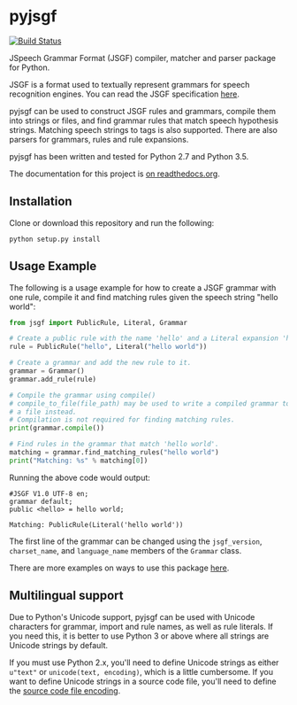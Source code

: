 # pyjsgf
[![Build Status](https://travis-ci.org/Danesprite/pyjsgf.svg?branch=master)](https://travis-ci.org/Danesprite/pyjsgf)

JSpeech Grammar Format (JSGF) compiler, matcher and parser package for Python.

JSGF is a format used to textually represent grammars for speech recognition engines. You can read the JSGF specification [here](https://www.w3.org/TR/jsgf/).

pyjsgf can be used to construct JSGF rules and grammars, compile them into strings or files, and find grammar rules that match speech hypothesis strings. Matching speech strings to tags is also supported. There are also parsers for grammars, rules and rule expansions.

pyjsgf has been written and tested for Python 2.7 and Python 3.5.

The documentation for this project is [on readthedocs.org](https://pyjsgf.readthedocs.io).

## Installation
Clone or download this repository and run the following:
``` Shell
python setup.py install
```

## Usage Example
The following is a usage example for how to create a JSGF grammar with one rule, compile it and find matching rules given the speech string "hello world":
``` Python
from jsgf import PublicRule, Literal, Grammar

# Create a public rule with the name 'hello' and a Literal expansion 'hello world'.
rule = PublicRule("hello", Literal("hello world"))

# Create a grammar and add the new rule to it.
grammar = Grammar()
grammar.add_rule(rule)

# Compile the grammar using compile()
# compile_to_file(file_path) may be used to write a compiled grammar to
# a file instead.
# Compilation is not required for finding matching rules.
print(grammar.compile())

# Find rules in the grammar that match 'hello world'.
matching = grammar.find_matching_rules("hello world")
print("Matching: %s" % matching[0])


```

Running the above code would output:
```
#JSGF V1.0 UTF-8 en;
grammar default;
public <hello> = hello world;

Matching: PublicRule(Literal('hello world'))

```

The first line of the grammar can be changed using the `jsgf_version`, `charset_name`, and `language_name` members of the `Grammar` class.

There are more examples on ways to use this package [here](examples/).

## Multilingual support
Due to Python's Unicode support, pyjsgf can be used with Unicode characters for grammar, import and rule names, as well as rule literals. If you need this, it is better to use Python 3 or above where all strings are Unicode strings by default.

If you must use Python 2.x, you'll need to define Unicode strings as either `u"text"` or `unicode(text, encoding)`, which is a little cumbersome. If you want to define Unicode strings in a source code file, you'll need to define the [source code file encoding](https://www.python.org/dev/peps/pep-0263/).
